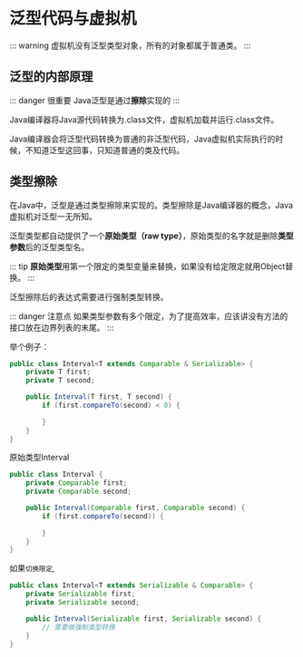 # 泛型代码与虚拟机

::: warning
虚拟机没有泛型类型对象，所有的对象都属于普通类。
:::

## 泛型的内部原理

::: danger 很重要
Java泛型是通过**擦除**实现的
:::

Java编译器将Java源代码转换为.class文件，虚拟机加载并运行.class文件。

Java编译器会将泛型代码转换为普通的非泛型代码，Java虚拟机实际执行的时候，不知道泛型这回事，只知道普通的类及代码。

## 类型擦除

在Java中，泛型是通过类型擦除来实现的。类型擦除是Java编译器的概念，Java虚拟机对泛型一无所知。

泛型类型都自动提供了一个**原始类型（raw type）**，原始类型的名字就是删除**类型参数**后的泛型类型名。

::: tip
**原始类型**用第一个限定的类型变量来替换，如果没有给定限定就用Object替换。
:::

泛型擦除后的表达式需要进行强制类型转换。

::: danger 注意点
如果类型参数有多个限定，为了提高效率，应该讲没有方法的接口放在边界列表的末尾。
:::

举个例子：

```java
public class Interval<T extends Comparable & Serializable> {
    private T first;
    private T second;

    public Interval(T first, T second) {
        if (first.compareTo(second) < 0) {
            
        }
    }
}
```

原始类型Interval

```java
public class Interval {
    private Comparable first;
    private Comparable second;

    public Interval(Comparable first, Comparable second) {
        if (first.compareTo(second)) {
            
        }
    }
}
```

如果`切换限定`,

```java
public class Interval<T extends Serializable & Comparable> {
    private Serializable first;
    private Serializable second;

    public Interval(Serializable first, Serializable second) {
        // 需要做强制类型转换
    }
}
```

